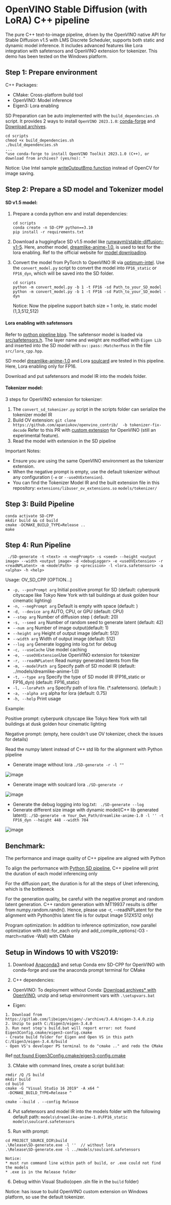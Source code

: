 # OpenVINO Stable Diffusion (with LoRA) C++ pipeline
The pure C++ text-to-image pipeline, driven by the OpenVINO native API for Stable Diffusion v1.5 with LMS Discrete Scheduler, supports both static and dynamic model inference. It includes advanced features like Lora integration with safetensors and OpenVINO extension for tokenizer. This demo has been tested on the Windows platform.

## Step 1: Prepare environment

C++ Packages:
* CMake: Cross-platform build tool
* OpenVINO: Model inference
* Eigen3: Lora enabling

SD Preparation can be auto implemented with the `build_dependencies.sh` script. 
It provides 2 ways to install `OpenVINO 2023.1.0`: 
[conda-forge](https://anaconda.org/conda-forge/openvino) and 
[Download archives](https://storage.openvinotoolkit.org/repositories/openvino/packages/2023.1/windows/).

```shell
cd scripts
chmod +x build_dependencies.sh
./build_dependencies.sh
...
"use conda-forge to install OpenVINO Toolkit 2023.1.0 (C++), or download from archives? (yes/no): "
```

Notice: Use Intel sample 
[writeOutputBmp function](https://github.com/openvinotoolkit/openvino/blob/539b5a83ba7fcbbd348e4dc308e4a0f2dee8343c/samples/cpp/common/utils/include/samples/common.hpp#L155) instead of OpenCV for image saving.


## Step 2: Prepare a SD model and Tokenizer model

#### SD v1.5 model:
1. Prepare a conda python env and install dependencies:
    ```shell
    cd scripts
    conda create -n SD-CPP python==3.10
    pip install -r requirements.txt
    ```
2. Download a huggingface SD v1.5 model like [runwayml/stable-diffusion-v1-5](https://huggingface.co/runwayml/stable-diffusion-v1-5). Here, another model, [dreamlike-anime-1.0](https://huggingface.co/dreamlike-art/dreamlike-anime-1.0), is used to test for the lora enabling. Ref to the official website for [model downloading](https://huggingface.co/docs/hub/models-downloading).

3. Convert the model from PyTorch to OpenVINO IR via [optimum-intel](https://github.com/huggingface/optimum-intel). Use the `convert_model.py` script to convert the model into `FP16_static` or `FP16_dyn`, which will be saved into the SD folder.  
    ```shell
    cd scripts
    python -m convert_model.py -b 1 -t FP16 -sd Path_to_your_SD_model
    python -m convert_model.py -b 1 -t FP16 -sd Path_to_your_SD_model -dyn
    ```
    Notice: Now the pipeline support batch size = 1 only, ie. static model (1,3,512,512)

#### Lora enabling with safetensors

Refer to [python pipeline blog](https://blog.openvino.ai/blog-posts/enable-lora-weights-with-stable-diffusion-controlnet-pipeline).
The safetensor model is loaded via [src/safetensors.h](https://github.com/hsnyder/safetensors.h). The layer name and weight are modified with
`Eigen Lib` and inserted into the SD model with `ov::pass::MatcherPass` in the file `src/lora_cpp.hpp`. 

SD model [dreamlike-anime-1.0](https://huggingface.co/dreamlike-art/dreamlike-anime-1.0) and Lora [soulcard](https://civitai.com/models/67927?modelVersionId=72591) are tested in this pipeline. Here, Lora enabling only for FP16. 

Download and put safetensors and model IR into the models folder. 

#### Tokenizer model:
3 steps for OpenVINO extension for tokenizer:
  1. The `convert_sd_tokenizer.py` script in the scripts folder can serialize the tokenizer model IR
  2. Build OV extension:
      ```git clone https://github.com/apaniukov/openvino_contrib/  -b tokenizer-fix-decode```
      Refer to this PR with [custom extension](https://github.com/openvinotoolkit/openvino_contrib/pull/687) for OpenVINO (still an experimental feature).
  3. Read the model with extension in the SD pipeline 

Important Notes:  
- Ensure you are using the same OpenVINO environment as the tokenizer extension.
- When the negative prompt is empty, use the default tokenizer without any configuration (`-e` or `--useOVExtension`).
- You can find the Tokenizer Model IR and the built extension file in this repository:
`extensions/libuser_ov_extensions.so`
`models/tokenizer/`

## Step 3: Build Pipeline

```shell
conda activate SD-CPP
mkdir build && cd build
cmake -DCMAKE_BUILD_TYPE=Release ..
make
```

## Step 4: Run Pipeline
```shell
 ./SD-generate -t <text> -n <negPrompt> -s <seed> --height <output image> --width <output image> -d <debugLogger> -e <useOVExtension> -r <readNPLatent> -m <modelPath> -p <precision> -l <lora.safetensors> -a <alpha> -h <help>
```

Usage:
  OV_SD_CPP [OPTION...]

* `-p, --posPrompt arg` Initial positive prompt for SD  (default: cyberpunk cityscape like Tokyo New York  with tall buildings at dusk golden hour cinematic lighting)
* `-n, --negPrompt arg` Default is empty with space (default: )
* `-d, --device arg`    AUTO, CPU, or GPU (default: CPU)
* `--step arg`          Number of diffusion step ( default: 20)
* `-s, --seed arg`      Number of random seed to generate latent (default: 42)
* `--num arg`           Number of image output(default: 1)
* `--height arg`        Height of output image (default: 512)
* `--width arg`         Width of output image (default: 512)
* `--log arg`           Generate logging into log.txt for debug
* `-c, --useCache`      Use model caching
* `-e, --useOVExtension`Use OpenVINO extension for tokenizer
* `-r, --readNPLatent`  Read numpy generated latents from file
* `-m, --modelPath arg` Specify path of SD model IR (default: ../models/dreamlike-anime-1.0)
* `-t, --type arg`      Specify the type of SD model IR (FP16_static or FP16_dyn) (default: FP16_static)
* `-l, --loraPath arg`  Specify path of lora file. (*.safetensors). (default: )
* `-a, --alpha arg`     alpha for lora (default: 0.75)
* `-h, --help`          Print usage

Example:

Positive prompt: cyberpunk cityscape like Tokyo New York  with tall buildings at dusk golden hour cinematic lighting

Negative prompt: (empty, here couldn't use OV tokenizer, check the issues for details)  

Read the numpy latent instead of C++ std lib for the alignment with Python pipeline 

* Generate image without lora ` ./SD-generate -r -l "" `

![image](https://github.com/intel-sandbox/OV_SD_CPP/assets/102195992/66047d66-08a3-4272-abdc-7999d752eea0)

* Generate image with soulcard lora ` ./SD-generate -r `

![image](https://github.com/intel-sandbox/OV_SD_CPP/assets/102195992/0f6e2e3e-74fe-4bd4-bb86-df17cb4bf3f8)

* Generate the debug logging into log.txt: ` ./SD-generate --log`
* Generate different size image with dynamic model(C++ lib generated latent): ` ./SD-generate -m Your_Own_Path/dreamlike-anime-1.0 -l '' -t FP16_dyn --height 448 --width 704 `

![image](https://github.com/yangsu2022/OV_SD_CPP/assets/102195992/9bd58b64-6688-417e-b435-c0991247b97b)

## Benchmark:
The performance and image quality of C++ pipeline are aligned with Python

To align the performance with [Python SD pipeline](https://github.com/FionaZZ92/OpenVINO_sample/tree/master/SD_controlnet), C++ pipeline will print the duration of each model inferencing only

For the diffusion part, the duration is for all the steps of Unet inferencing, which is the bottleneck

For the generation quality, be careful with the negative prompt and random latent generation. C++ random generation with MT19937 results is differ from numpy.random.randn(). Hence, please use -r, --readNPLatent for the alignment with Python(this latent file is for output image 512X512 only)

Program optimization: In addition to inference optimization, now parallel optimization with std::for_each only and add_compile_options(-O3 -march=native -Wall) with CMake 
  
## Setup in Windows 10 with VS2019:
1. Download [Anaconda3](https://repo.anaconda.com/archive/Anaconda3-2023.09-0-Windows-x86_64.exe) and setup Conda env SD-CPP for OpenVINO with conda-forge and use the anaconda prompt terminal for CMake

2. C++ dependencies:
* OpenVINO:
To deployment without Conda: [Download archives* with OpenVINO](https://storage.openvinotoolkit.org/repositories/openvino/packages/2023.1/windows/), unzip and setup environment vars with `.\setupvars.bat`

* Eigen:
```shell
1. Download from https://gitlab.com/libeigen/eigen/-/archive/3.4.0/eigen-3.4.0.zip 
2. Unzip to path C:/Eigen3/eigen-3.4.0 
3. Run next step's build.bat will report error: not found Eigen3Config.cmake/eigen3-config.cmake
- Create build folder for Eigen and Open VS in this path C:/Eigen3/eigen-3.4.0/build
- Open VS's developer PS terminal to do "cmake .." and redo the CMake 
```
Ref:[not found Eigen3Config.cmake/eigen3-config.cmake](https://stackoverflow.com/questions/48144415/not-found-eigen3-dir-when-configuring-a-cmake-project-in-windows)

3. CMake with command lines, create a script build.bat:

```shell
rmdir /Q /S build
mkdir build
cd build
cmake -G "Visual Studio 16 2019" -A x64 ^
 -DCMAKE_BUILD_TYPE=Release ^
      ..
cmake --build . --config Release
```

4. Put safetensors and model IR into the models folder with the following default path:
`models\dreamlike-anime-1.0\FP16_static` 
`models\soulcard.safetensors`

5. Run with prompt:  

```shell
cd PROJECT_SOURCE_DIR\build
.\Release\SD-generate.exe -l ''  // without lora
.\Release\SD-generate.exe -l ../models/soulcard.safetensors
```
```shell
Notice: 
* must run command line within path of build, or .exe could not find the models
* .exe is in the Release folder 
```

6. Debug within Visual Studio(open .sln file in the `build` folder)

Notice: has issue to build OpenVINO custom extension on Windows platform, so use the default tokenizer.
